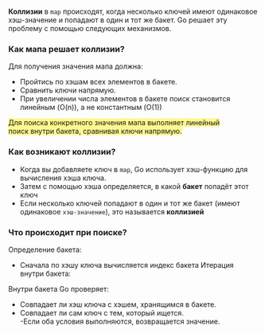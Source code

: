 
**Коллизии** в `map` происходят, когда несколько ключей имеют одинаковое хэш-значение и попадают в один и тот же бакет. Go решает эту проблему с помощью следующих механизмов.

### Как мапа решает коллизии?

Для получения значения мапа должна:
- Пройтись по хэшам всех элементов в бакете.
- Сравнить ключи напрямую.
- При увеличении числа элементов в бакете поиск становится линейным (O(n)), а не константным (O(1))

<span style="background:#fff88f">Для поиска конкретного значения мапа выполняет линейный поиск внутри бакета, сравнивая ключи напрямую.</span>
### Как возникают коллизии?

- Когда вы добавляете ключ в `map`, Go использует хэш-функцию для вычисления хэша ключа.
- Затем с помощью хэша определяется, в какой **бакет** попадёт этот ключ
- Если несколько ключей попадают в один и тот же бакет (имеют одинаковое `хэш-значение`), это называется **коллизией**

### Что происходит при поиске?

Определение бакета:
- Сначала по хэшу ключа вычисляется индекс бакета
Итерация внутри бакета:

Внутри бакета Go проверяет:
- Совпадает ли хэш ключа с хэшем, хранящимся в бакете.
- Совпадает ли сам ключ с тем, который ищется.  
-Если оба условия выполняются, возвращается значение.



